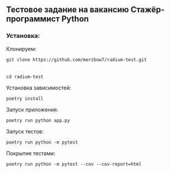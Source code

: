 ## Тестовое задание на вакансию Стажёр-программист Python

### Установка:

Клонируем:

    git clone https://github.com/merzbow7/radium-test.git
######
    cd radium-test

Установка зависимостей:

    poetry install

Запуск приложения:
    
    poetry run python app.py

Запуск тестов:

    poetry run python -m pytest

Покрытие тестами:

    poetry run python -m pytest --cov --cov-report=html

